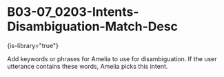 # B03-07_0203-Intents-Disambiguation-Match-Desc

{is-library="true"}

<snippet id="B03-07_0203-Intents-Disambiguation-Match-Desc_snippet">



Add keywords or phrases for Amelia to use for disambiguation. If the user utterance contains these words, Amelia picks this intent.


</snippet>